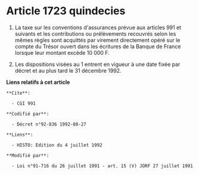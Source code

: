 # Article 1723 quindecies

1. La taxe sur les conventions d'assurances prévue aux articles 991 et suivants et les contributions ou prélèvements
recouvrés selon les mêmes règles sont acquittés par virement directement opéré sur le compte du Trésor ouvert dans les
écritures de la Banque de France lorsque leur montant excède 10 000 F.

2. Les dispositions visées au 1 entrent en vigueur à une date fixée par décret et au plus tard le 31 décembre 1992.

**Liens relatifs à cet article**

	**Cite**:

	  - CGI 991

	**Codifié par**:

	  - Décret n°92-836 1992-08-27

	**Liens**:

	  - HISTO: Edition du 4 juillet 1992

	**Modifié par**:

	  - Loi n°91-716 du 26 juillet 1991 - art. 15 (V) JORF 27 juillet 1991
